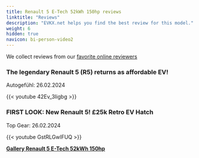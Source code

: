 ```yaml
---
title: Renault 5 E-Tech 52kWh 150hp reviews
linktitle: "Reviews"
description: "EVKX.net helps you find the best review for this model."
weight: 6
hidden: true
navicon: bi-person-video2
---
```

We collect reviews from our [favorite online reviewers](../../../../../guides/evreviewers/)

<div class="container text-center shadow p-2 pe-4 mb-5 bg-body-tertiary rounded border">
<h3>The legendary Renault 5 (R5) returns as affordable EV!</h3>
<p>Autogefühl: 26.02.2024</p>

{{< youtube 42Ev_3Iigbg >}}

</div>
<div class="container text-center shadow p-2 pe-4 mb-5 bg-body-tertiary rounded border">
<h3>FIRST LOOK: New Renault 5! £25k Retro EV Hatch</h3>
<p>Top Gear: 26.02.2024</p>

{{< youtube GstRLGwlFUQ >}}

</div>
<div class="mt-3 mb-3">
<a href="../gallery/" class="text-decoration-none text-black">
<strong><i class="bi-arrow-left"></i>Gallery  </strong>
</a>
<a href="../" class="text-decoration-none text-black float-end">
<strong>Renault 5 E-Tech 52kWh 150hp <i class="bi-arrow-right"></i></strong>
</a>
</div>
